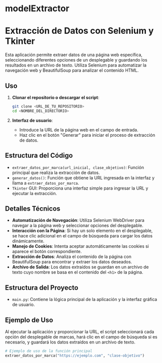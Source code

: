 # modelExtractor
# Extracción de Datos con Selenium y Tkinter

Esta aplicación permite extraer datos de una página web específica, seleccionando diferentes opciones de un desplegable y guardando los resultados en un archivo de texto. Utiliza Selenium para automatizar la navegación web y BeautifulSoup para analizar el contenido HTML.

## Uso

1. **Clonar el repositorio o descargar el script**:
    ```sh
    git clone <URL_DE_TU_REPOSITORIO>
    cd <NOMBRE_DEL_DIRECTORIO>
    ```

2. **Interfaz de usuario**:
    - Introduce la URL de la página web en el campo de entrada.
    - Haz clic en el botón "Generar" para iniciar el proceso de extracción de datos.

## Estructura del Código

- `extraer_datos_por_marca(url_inicial, clase_objetivo)`: Función principal que realiza la extracción de datos.
- `generar_datos()`: Función que obtiene la URL ingresada en la interfaz y llama a `extraer_datos_por_marca`.
- `Tkinter` GUI: Proporciona una interfaz simple para ingresar la URL y ejecutar la extracción.

## Detalles Técnicos

- **Automatización de Navegación**: Utiliza Selenium WebDriver para navegar a la página web y seleccionar opciones del desplegable.
- **Interacción con la Página**: Si hay un solo elemento en el desplegable, se hace clic adicional en el campo de búsqueda para cargar los datos dinámicamente.
- **Manejo de Cookies**: Intenta aceptar automáticamente las cookies si aparece el botón correspondiente.
- **Extracción de Datos**: Analiza el contenido de la página con BeautifulSoup para encontrar y extraer los datos deseados.
- **Archivo de Salida**: Los datos extraídos se guardan en un archivo de texto cuyo nombre se basa en el contenido del `<h1>` de la página.

## Estructura del Proyecto

- `main.py`: Contiene la lógica principal de la aplicación y la interfaz gráfica de usuario.

## Ejemplo de Uso

Al ejecutar la aplicación y proporcionar la URL, el script seleccionará cada opción del desplegable de marcas, hará clic en el campo de búsqueda si es necesario, y guardará los datos extraídos en un archivo de texto.

```python
# Ejemplo de uso de la función principal
extraer_datos_por_marca("https://ejemplo.com", "clase-objetivo")

